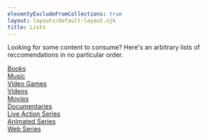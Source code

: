 ```yaml
---
eleventyExcludeFromCollections: true
layout: layouts/default-layout.njk
title: Lists
---
```


Looking for some content to consume? Here's an arbitrary lists of reccomendations in no particular order.

<!-- <div class = "post-container">
{% for post in collections.list %}
  <article >
    <a href="{{ post.url | url }}" class="post">
      {{ post.data.title }}
    </a>
  </article>
{% endfor %}
</div> -->


<div class="post-container">
  <article>
    <a href="/posts/lists/books/" class="post">Books</a>
  </article>
  <article>
    <a href="/posts/lists/music/" class="post">Music</a>
  </article>
  <article>
    <a href="/posts/lists/video-games/" class="post">Video Games</a>
  </article>
  <article>
    <a href="/posts/lists/videos/" class="post">Videos</a>
  </article>
  <article>
    <a href="/posts/lists/movies/" class="post">Movies</a>
  </article>
  <article>
    <a href="/posts/lists/documentaries/" class="post">Documentaries</a>
  </article>
  <article>
    <a href="/posts/lists/live-action-series/" class="post">Live Action Series</a>
  </article>
  <article>
    <a href="/posts/lists/animated-series/" class="post">Animated Series</a>
  </article>
  <article>
    <a href="/posts/lists/web-series/" class="post">Web Series</a>
  </article>
</div>
